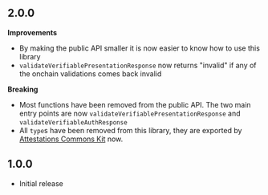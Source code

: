 ## 2.0.0

**Improvements**

- By making the public API smaller it is now easier to know how to use this library
- `validateVerifiablePresentationResponse` now returns "invalid" if any of the onchain validations comes back invalid

**Breaking**

- Most functions have been removed from the public API. The two main entry points are now `validateVerifiablePresentationResponse` and `validateVerifiableAuthResponse`
- All `type`s have been removed from this library, they are exported by [Attestations Commons Kit](https://github.com/hellobloom/attestations-ts/tree/master/packages/att-comms-kit) now.

## 1.0.0

- Initial release

